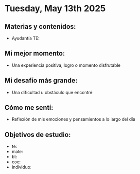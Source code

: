 # Tuesday, May 13th 2025

## Materias y contenidos:
- Ayudantía TE: 
## Mi mejor momento:
- Una experiencia positiva, logro o momento disfrutable

## Mi desafío más grande:
- Una dificultad u obstáculo que encontré

## Cómo me sentí:
- Reflexión de mis emociones y pensamientos a lo largo del día

## Objetivos de estudio:
- te:
- mate:
- bt:
- coe:
- individuo:
